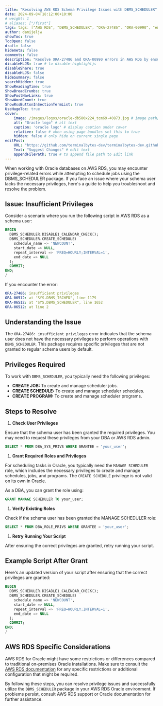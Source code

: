 ```yaml
---
title: "Resolving AWS RDS Schema Privilege Issues with DBMS_SCHEDULER"
date: 2024-09-04T18:12:00+10:00
# weight: 1
# aliases: ["/first"]
tags: tags: ["AWS RDS", "DBMS_SCHEDULER", "ORA-27486", "ORA-00990", "email security", "SPF", "DKIM", "DMARC", "MTA-STS", "TLS-RPT", "BIMI", "DNS", "email authentication"]
author: danijeljw
showToc: true
TocOpen: false
draft: false
hidemeta: false
comments: false
description: "Resolve ORA-27486 and ORA-00990 errors in AWS RDS by ensuring proper privileges and using the MANAGE SCHEDULER role for DBMS_SCHEDULER tasks."
disableHLJS: true # to disable highlightjs
disableShare: true
disableHLJS: false
hideSummary: false
searchHidden: true
ShowReadingTime: true
ShowBreadCrumbs: true
ShowPostNavLinks: true
ShowWordCount: true
ShowRssButtonInSectionTermList: true
UseHugoToc: true
cover:
    image: /images/logos/oracle-db580x224_tcm69-40873.jpg # image path/url
    alt: "Oracle logo" # alt text
    caption: 'oracle logo' # display caption under cover
    relative: false # when using page bundles set this to true
    hidden: false # only hide on current single page
editPost:
    URL: "https://github.com/terminalbytes-dev/terminalbytes-dev.github.io/tree/main/content"
    Text: "Suggest Changes" # edit text
    appendFilePath: true # to append file path to Edit link
---
```


When working with Oracle databases on AWS RDS, you may encounter privilege-related errors while attempting to schedule jobs using the DBMS_SCHEDULER package. If you face an issue where your schema user lacks the necessary privileges, here's a guide to help you troubleshoot and resolve the problem.

## Issue: Insufficient Privileges

Consider a scenario where you run the following script in AWS RDS as a schema user:

```sql
BEGIN
  DBMS_SCHEDULER.DISABLE1_CALENDAR_CHECK();
  DBMS_SCHEDULER.CREATE_SCHEDULE(
    schedule_name => 'NEWCOUNT',
    start_date => NULL,
    repeat_interval => 'FREQ=HOURLY;INTERVAL=1',
    end_date => NULL
  );
  COMMIT;
END;
/
```

If you encounter the error:

```yaml
ORA-27486: insufficient privileges
ORA-06512: at "SYS.DBMS_ISCHED", line 1179
ORA-06512: at "SYS.DBMS_SCHEDULER", line 1652
ORA-06512: at line 2
```

## Understanding the Issue

The `ORA-27486: insufficient privileges` error indicates that the schema user does not have the necessary privileges to perform operations with `DBMS_SCHEDULER`. This package requires specific privileges that are not granted to regular schema users by default.

## Privileges Required

To work with `DBMS_SCHEDULER`, you typically need the following privileges:

- **CREATE JOB:** To create and manage scheduler jobs.
- **CREATE SCHEDULE:** To create and manage scheduler schedules.
- **CREATE PROGRAM:** To create and manage scheduler programs.

## Steps to Resolve

1. **Check User Privileges**

Ensure that the schema user has been granted the required privileges. You may need to request these privileges from your DBA or AWS RDS admin.

```sql
SELECT * FROM DBA_SYS_PRIVS WHERE GRANTEE = 'your_user';
```

1. **Grant Required Roles and Privileges**

For scheduling tasks in Oracle, you typically need the `MANAGE SCHEDULER` role, which includes the necessary privileges to create and manage schedules, jobs, and programs. The `CREATE SCHEDULE` privilege is not valid on its own in Oracle.

As a DBA, you can grant the role using:

```sql
GRANT MANAGE SCHEDULER TO your_user;
```

1. **Verify Existing Roles**

Check if the schema user has been granted the MANAGE SCHEDULER role:

```sql
SELECT * FROM DBA_ROLE_PRIVS WHERE GRANTEE = 'your_user';
```

1. **Retry Running Your Script**

After ensuring the correct privileges are granted, retry running your script.

## Example Script After Grant

Here's an updated version of your script after ensuring that the correct privileges are granted:

```sql
BEGIN
  DBMS_SCHEDULER.DISABLE1_CALENDAR_CHECK();
  DBMS_SCHEDULER.CREATE_SCHEDULE(
    schedule_name => 'NEWCOUNT',
    start_date => NULL,
    repeat_interval => 'FREQ=HOURLY;INTERVAL=1',
    end_date => NULL
  );
  COMMIT;
END;
/
```

## AWS RDS Specific Considerations

AWS RDS for Oracle might have some restrictions or differences compared to traditional on-premises Oracle installations. Make sure to consult the [AWS RDS documentation](https://docs.aws.amazon.com/AmazonRDS/latest/UserGuide/CHAP_Oracle.html) for any specific restrictions or additional configuration that might be required.

By following these steps, you can resolve privilege issues and successfully utilize the `DBMS_SCHEDULER` package in your AWS RDS Oracle environment. If problems persist, consult AWS RDS support or Oracle documentation for further assistance.
